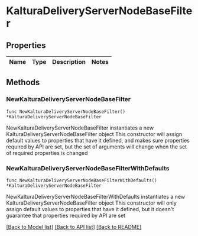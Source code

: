 # KalturaDeliveryServerNodeBaseFilter

## Properties

Name | Type | Description | Notes
------------ | ------------- | ------------- | -------------

## Methods

### NewKalturaDeliveryServerNodeBaseFilter

`func NewKalturaDeliveryServerNodeBaseFilter() *KalturaDeliveryServerNodeBaseFilter`

NewKalturaDeliveryServerNodeBaseFilter instantiates a new KalturaDeliveryServerNodeBaseFilter object
This constructor will assign default values to properties that have it defined,
and makes sure properties required by API are set, but the set of arguments
will change when the set of required properties is changed

### NewKalturaDeliveryServerNodeBaseFilterWithDefaults

`func NewKalturaDeliveryServerNodeBaseFilterWithDefaults() *KalturaDeliveryServerNodeBaseFilter`

NewKalturaDeliveryServerNodeBaseFilterWithDefaults instantiates a new KalturaDeliveryServerNodeBaseFilter object
This constructor will only assign default values to properties that have it defined,
but it doesn't guarantee that properties required by API are set


[[Back to Model list]](../README.md#documentation-for-models) [[Back to API list]](../README.md#documentation-for-api-endpoints) [[Back to README]](../README.md)


